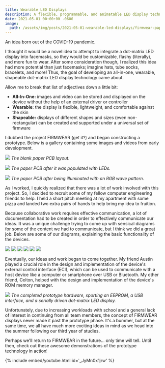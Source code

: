 ```yaml
---
title: Wearable LED Displays
description: A flexible, programmable, and animatable LED display technology for clothing.
date: 2021-05-01 00:00:00 -0600
image:
  path: /assets/img/posts/2021-05-01-wearable-led-displays/firmwear-paper-pcb-illuminated.jpg
---
```


An idea born out of the COVID-19 pandemic.

I thought it would be a novel idea to attempt to integrate a dot-matrix LED display into facemasks, so they would be customizable, flashy (literally), and more fun to wear. After some consideration though, I realized this idea had more potential than just facemasks; imagine hats, tube socks, bracelets, and more! Thus, the goal of developing an all-in-one, wearable, shapeable dot-matrix LED display technology came about.

Allow me to break that list of adjectives down a little bit:

- **All-In-One:** images and video can be stored and displayed on the device without the help of an external driver or controller
- **Wearable:** the display is flexible, lightweight, and comfortable against the skin
- **Shapeable:** displays of different shapes and sizes (even non-rectangular) can be created and supported under a universal set of firmware

I dubbed the project FIRMWEAR (get it?) and began constructing a prototype. Below is a gallery containing some images and videos from early development.

![](/assets/img/posts/2021-05-01-wearable-led-displays/firmwear-paper-pcb-blank.jpg)
_The blank paper PCB layout._

![](/assets/img/posts/2021-05-01-wearable-led-displays/firmwear-paper-pcb-populated.jpg)
_The paper PCB after it was populated with LEDs._


![](/assets/img/posts/2021-05-01-wearable-led-displays/firmwear-paper-pcb-illuminated.jpg)
_The paper PCB after being illuminated with an RGB wave pattern._

As I worked, I quickly realized that there was a lot of work involved with this project. So, I decided to recruit some of my fellow computer engineering friends to help. I held a short pitch meeting at my apartment with some pizza and landed two extra pairs of hands to help bring my idea to fruition.

Because collaborative work requires effective communication, a lot of documentation had to be created in order to effectively communicate our ideas. It was a unique challenge trying to come up with sensical diagrams for some of the content we had to communicate, but I think we did a great job. Below are some of our diagrams, explaining the basic functionality of the devices.

![](/assets/img/posts/2021-05-01-wearable-led-displays/firmwear-system-architecture.jpg)
![](/assets/img/posts/2021-05-01-wearable-led-displays/firmwear-media-class-diagram.jpg)
![](/assets/img/posts/2021-05-01-wearable-led-displays/firmwear-nucleo-schematic.jpg)
![](/assets/img/posts/2021-05-01-wearable-led-displays/firmwear-render-pipeline.jpg)
![](/assets/img/posts/2021-05-01-wearable-led-displays/firmwear-rom-structure.jpg)
![](/assets/img/posts/2021-05-01-wearable-led-displays/firmwear-system-component-diagram.jpg)

Eventually, our ideas and work began to come together. My friend Austin played a crucial role in the design and implementation of the device's external control interface (ECI), which can be used to communicate with a host device like a computer or smartphone over USB or Bluetooth. My other friend, Colton, helped with the design and implementation of the device's ROM memory manager.

![](/assets/img/posts/2021-05-01-wearable-led-displays/firmwear-breadboard.jpg)
_The completed prototype hardware, sporting an EEPROM, a USB interface, and a serially driven dot-matrix LED display._

Unfortunately, due to increasing workloads with school and a general lack of interest in continuing from all team members, the concept of FIRMWEAR displays never made it past the prototype phase. It's a bummer, but at the same time, we all have much more exciting ideas in mind as we head into the summer following our third year of studies.

Perhaps we'll return to FIRMWEAR in the future... only time will tell. Until then, check out these awesome demonstrations of the prototype technology in action!

{% include embed/youtube.html id='_JyMn0x1jrw' %}